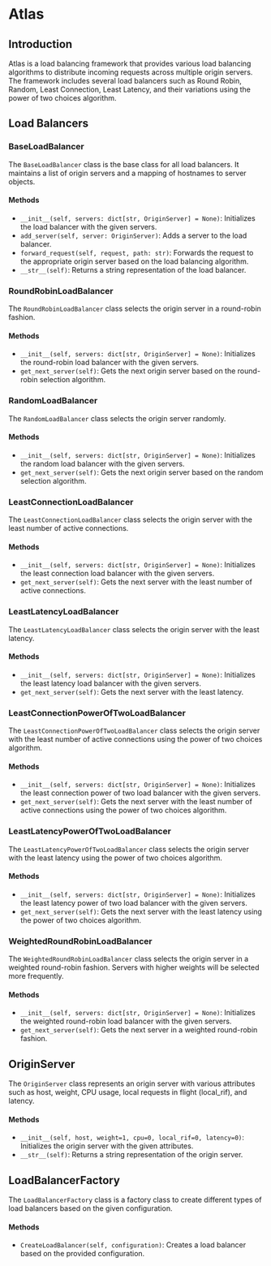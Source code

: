 # Atlas

## Introduction
Atlas is a load balancing framework that provides various load balancing algorithms to distribute incoming requests across multiple origin servers. The framework includes several load balancers such as Round Robin, Random, Least Connection, Least Latency, and their variations using the power of two choices algorithm.

## Load Balancers

### BaseLoadBalancer
The `BaseLoadBalancer` class is the base class for all load balancers. It maintains a list of origin servers and a mapping of hostnames to server objects.

#### Methods
- `__init__(self, servers: dict[str, OriginServer] = None)`: Initializes the load balancer with the given servers.
- `add_server(self, server: OriginServer)`: Adds a server to the load balancer.
- `forward_request(self, request, path: str)`: Forwards the request to the appropriate origin server based on the load balancing algorithm.
- `__str__(self)`: Returns a string representation of the load balancer.

### RoundRobinLoadBalancer
The `RoundRobinLoadBalancer` class selects the origin server in a round-robin fashion.

#### Methods
- `__init__(self, servers: dict[str, OriginServer] = None)`: Initializes the round-robin load balancer with the given servers.
- `get_next_server(self)`: Gets the next origin server based on the round-robin selection algorithm.

### RandomLoadBalancer
The `RandomLoadBalancer` class selects the origin server randomly.

#### Methods
- `__init__(self, servers: dict[str, OriginServer] = None)`: Initializes the random load balancer with the given servers.
- `get_next_server(self)`: Gets the next origin server based on the random selection algorithm.

### LeastConnectionLoadBalancer
The `LeastConnectionLoadBalancer` class selects the origin server with the least number of active connections.

#### Methods
- `__init__(self, servers: dict[str, OriginServer] = None)`: Initializes the least connection load balancer with the given servers.
- `get_next_server(self)`: Gets the next server with the least number of active connections.

### LeastLatencyLoadBalancer
The `LeastLatencyLoadBalancer` class selects the origin server with the least latency.

#### Methods
- `__init__(self, servers: dict[str, OriginServer] = None)`: Initializes the least latency load balancer with the given servers.
- `get_next_server(self)`: Gets the next server with the least latency.

### LeastConnectionPowerOfTwoLoadBalancer
The `LeastConnectionPowerOfTwoLoadBalancer` class selects the origin server with the least number of active connections using the power of two choices algorithm.

#### Methods
- `__init__(self, servers: dict[str, OriginServer] = None)`: Initializes the least connection power of two load balancer with the given servers.
- `get_next_server(self)`: Gets the next server with the least number of active connections using the power of two choices algorithm.

### LeastLatencyPowerOfTwoLoadBalancer
The `LeastLatencyPowerOfTwoLoadBalancer` class selects the origin server with the least latency using the power of two choices algorithm.

#### Methods
- `__init__(self, servers: dict[str, OriginServer] = None)`: Initializes the least latency power of two load balancer with the given servers.
- `get_next_server(self)`: Gets the next server with the least latency using the power of two choices algorithm.

### WeightedRoundRobinLoadBalancer
The `WeightedRoundRobinLoadBalancer` class selects the origin server in a weighted round-robin fashion. Servers with higher weights will be selected more frequently.

#### Methods
- `__init__(self, servers: dict[str, OriginServer] = None)`: Initializes the weighted round-robin load balancer with the given servers.
- `get_next_server(self)`: Gets the next server in a weighted round-robin fashion.

## OriginServer
The `OriginServer` class represents an origin server with various attributes such as host, weight, CPU usage, local requests in flight (local_rif), and latency.

#### Methods
- `__init__(self, host, weight=1, cpu=0, local_rif=0, latency=0)`: Initializes the origin server with the given attributes.
- `__str__(self)`: Returns a string representation of the origin server.

## LoadBalancerFactory
The `LoadBalancerFactory` class is a factory class to create different types of load balancers based on the given configuration.

#### Methods
- `CreateLoadBalancer(self, configuration)`: Creates a load balancer based on the provided configuration.